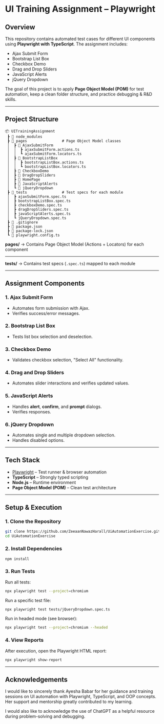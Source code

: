 # UI Training Assignment – Playwright

##  Overview

This repository contains automated test cases for different UI components using **Playwright with TypeScript**.
The assignment includes:

* Ajax Submit Form
* Bootstrap List Box
* Checkbox Demo
* Drag and Drop Sliders
* JavaScript Alerts
* jQuery Dropdown

The goal of this project is to apply **Page Object Model (POM)** for test automation, keep a clean folder structure, and practice debugging & R\&D skills.

---

##  Project Structure

```
📦 UITrainingAssignment
 ┣ 📂 node_modules
 ┣ 📂 pages                # Page Object Model classes
 │  ┣ 📂 AjaxSubmitForm
 │  │  ┣ ajaxSubmitForm.actions.ts
 │  │  ┗ ajaxSubmitForm.locators.ts
 │  ┣ 📂 BootstrapListBox
 │  │  ┣ bootstrapListBox.actions.ts
 │  │  ┗ bootstrapListBox.locators.ts
 │  ┣ 📂 CheckboxDemo
 │  ┣ 📂 DragDropSliders
 │  ┣ 📂 HomePage
 │  ┣ 📂 JavaScriptAlerts
 │  ┗ 📂 jQueryDropdown
 ┣ 📂 tests                # Test specs for each module
 │  ┣ ajaxSubmitForm.spec.ts
 │  ┣ bootstrapListBox.spec.ts
 │  ┣ checkboxDemo.spec.ts
 │  ┣ dragDropSliders.spec.ts
 │  ┣ javaScriptAlerts.spec.ts
 │  ┗ jQueryDropdown.spec.ts
 ┣ 📜 .gitignore
 ┣ 📜 package.json
 ┣ 📜 package-lock.json
 ┗ 📜 playwright.config.ts
```

 **pages/** → Contains Page Object Model (Actions + Locators) for each component
 
 ---

 **tests/** → Contains test specs (`.spec.ts`) mapped to each module

---

##  Assignment Components

### 1. Ajax Submit Form

* Automates form submission with Ajax.
* Verifies success/error messages.

### 2. Bootstrap List Box

* Tests list box selection and deselection.

### 3. Checkbox Demo

* Validates checkbox selection, "Select All" functionality.

### 4. Drag and Drop Sliders

* Automates slider interactions and verifies updated values.

### 5. JavaScript Alerts

* Handles **alert**, **confirm**, and **prompt** dialogs.
* Verifies responses.

### 6. jQuery Dropdown

* Automates single and multiple dropdown selection.
* Handles disabled options.

---

##  Tech Stack

* [Playwright](https://playwright.dev/) – Test runner & browser automation
* **TypeScript** – Strongly typed scripting
* **Node.js** – Runtime environment
* **Page Object Model (POM)** – Clean test architecture

---

##  Setup & Execution

### 1. Clone the Repository

```bash
git clone https://github.com/ZeeaanNawazHarall/UiAutomationExercise.git
cd UiAutomationExercise
```

### 2. Install Dependencies

```bash
npm install
```

### 3. Run Tests

Run all tests:

```bash
npx playwright test --project=chromium
```

Run a specific test file:

```bash
npx playwright test tests/jQueryDropdown.spec.ts
```

Run in headed mode (see browser):

```bash
npx playwright test --project=chromium --headed
```

### 4. View Reports

After execution, open the Playwright HTML report:

```bash
npx playwright show-report
```

---

##  Acknowledgements

I would like to sincerely thank Ayesha Babar for her guidance and training sessions on UI automation with Playwright, TypeScript, and OOP concepts. Her support and mentorship greatly contributed to my learning.

I would also like to acknowledge the use of ChatGPT as a helpful resource during problem-solving and debugging.
